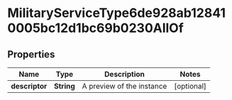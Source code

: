 

# MilitaryServiceType6de928ab128410005bc12d1bc69b0230AllOf


## Properties

| Name | Type | Description | Notes |
|------------ | ------------- | ------------- | -------------|
|**descriptor** | **String** | A preview of the instance |  [optional] |



